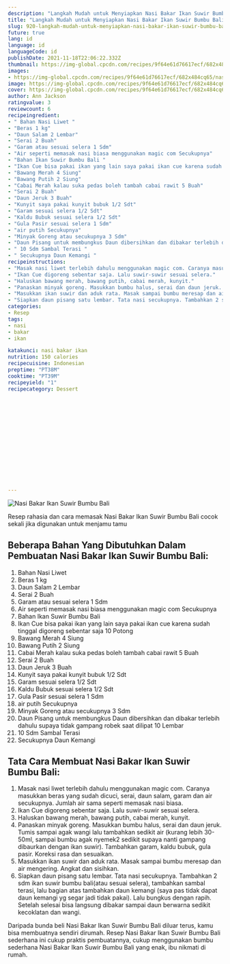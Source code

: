 ```yaml
---
description: "Langkah Mudah untuk Menyiapkan Nasi Bakar Ikan Suwir Bumbu Bali yang Bikin Ngiler"
title: "Langkah Mudah untuk Menyiapkan Nasi Bakar Ikan Suwir Bumbu Bali yang Bikin Ngiler"
slug: 920-langkah-mudah-untuk-menyiapkan-nasi-bakar-ikan-suwir-bumbu-bali-yang-bikin-ngiler
future: true
lang: id
language: id
languageCode: id
publishDate: 2021-11-18T22:06:22.332Z 
thumbnail: https://img-global.cpcdn.com/recipes/9f64e61d76617ecf/682x484cq65/nasi-bakar-ikan-suwir-bumbu-bali-foto-resep-utama.webp
images:
- https://img-global.cpcdn.com/recipes/9f64e61d76617ecf/682x484cq65/nasi-bakar-ikan-suwir-bumbu-bali-foto-resep-utama.webp
image: https://img-global.cpcdn.com/recipes/9f64e61d76617ecf/682x484cq65/nasi-bakar-ikan-suwir-bumbu-bali-foto-resep-utama.webp
cover: https://img-global.cpcdn.com/recipes/9f64e61d76617ecf/682x484cq65/nasi-bakar-ikan-suwir-bumbu-bali-foto-resep-utama.webp
author: Ann Jackson
ratingvalue: 3
reviewcount: 6
recipeingredient:
- " Bahan Nasi Liwet "
- "Beras 1 kg"
- "Daun Salam 2 Lembar"
- "Serai 2 Buah"
- "Garam atau sesuai selera 1 Sdm"
- "Air seperti memasak nasi biasa menggunakan magic com Secukupnya"
- "Bahan Ikan Suwir Bumbu Bali "
- "Ikan Cue bisa pakai ikan yang lain saya pakai ikan cue karena sudah tinggal digoreng sebentar saja 10 Potong"
- "Bawang Merah 4 Siung"
- "Bawang Putih 2 Siung"
- "Cabai Merah kalau suka pedas boleh tambah cabai rawit 5 Buah"
- "Serai 2 Buah"
- "Daun Jeruk 3 Buah"
- "Kunyit saya pakai kunyit bubuk 1/2 Sdt"
- "Garam sesuai selera 1/2 Sdt"
- "Kaldu Bubuk sesuai selera 1/2 Sdt"
- "Gula Pasir sesuai selera 1 Sdm"
- "air putih Secukupnya"
- "Minyak Goreng atau secukupnya 3 Sdm"
- "Daun Pisang untuk membungkus Daun dibersihkan dan dibakar terlebih dahulu supaya tidak gampang robek saat dilipat 10 Lembar"
- " 10 Sdm Sambal Terasi "
- " Secukupnya Daun Kemangi "
recipeinstructions:
- "Masak nasi liwet terlebih dahulu menggunakan magic com. Caranya masukkan beras yang sudah dicuci, serai, daun salam, garam dan air secukupnya. Jumlah air sama seperti memasak nasi biasa."
- "Ikan Cue digoreng sebentar saja. Lalu suwir-suwir sesuai selera."
- "Haluskan bawang merah, bawang putih, cabai merah, kunyit."
- "Panaskan minyak goreng. Masukkan bumbu halus, serai dan daun jeruk. Tumis sampai agak wangi lalu tambahkan sedikit air (kurang lebih 30-50ml, sampai bumbu agak nyemek2 sedikit supaya nanti gampang dibaurkan dengan ikan suwir). Tambahkan garam, kaldu bubuk, gula pasir. Koreksi rasa dan sesuaikan."
- "Masukkan ikan suwir dan aduk rata. Masak sampai bumbu meresap dan air mengering. Angkat dan sisihkan."
- "Siapkan daun pisang satu lembar. Tata nasi secukupnya. Tambahkan 2 sdm ikan suwir bumbu bali(atau sesuai selera), tambahkan sambal terasi, lalu bagian atas tambahkan daun kemangi (saya pas tidak dapat daun kemangi yg segar jadi tidak pakai). Lalu bungkus dengan rapih. Setelah selesai bisa langsung dibakar sampai daun berwarna sedikit kecoklatan dan wangi."
categories:
- Resep
tags:
- nasi
- bakar
- ikan

katakunci: nasi bakar ikan 
nutrition: 150 calories
recipecuisine: Indonesian
preptime: "PT38M"
cooktime: "PT39M"
recipeyield: "1"
recipecategory: Dessert


     
    
    
    
    
    
    
    
    
    
    
      
    
---
```



![Nasi Bakar Ikan Suwir Bumbu Bali](https://img-global.cpcdn.com/recipes/9f64e61d76617ecf/682x484cq65/nasi-bakar-ikan-suwir-bumbu-bali-foto-resep-utama.webp)

Resep rahasia dan cara memasak  Nasi Bakar Ikan Suwir Bumbu Bali cocok sekali jika digunakan untuk menjamu tamu

<!--inarticleads1-->

## Beberapa Bahan Yang Dibutuhkan Dalam Pembuatan Nasi Bakar Ikan Suwir Bumbu Bali:

1.  Bahan Nasi Liwet 
1. Beras 1 kg
1. Daun Salam 2 Lembar
1. Serai 2 Buah
1. Garam atau sesuai selera 1 Sdm
1. Air seperti memasak nasi biasa menggunakan magic com Secukupnya
1. Bahan Ikan Suwir Bumbu Bali 
1. Ikan Cue bisa pakai ikan yang lain saya pakai ikan cue karena sudah tinggal digoreng sebentar saja 10 Potong
1. Bawang Merah 4 Siung
1. Bawang Putih 2 Siung
1. Cabai Merah kalau suka pedas boleh tambah cabai rawit 5 Buah
1. Serai 2 Buah
1. Daun Jeruk 3 Buah
1. Kunyit saya pakai kunyit bubuk 1/2 Sdt
1. Garam sesuai selera 1/2 Sdt
1. Kaldu Bubuk sesuai selera 1/2 Sdt
1. Gula Pasir sesuai selera 1 Sdm
1. air putih Secukupnya
1. Minyak Goreng atau secukupnya 3 Sdm
1. Daun Pisang untuk membungkus Daun dibersihkan dan dibakar terlebih dahulu supaya tidak gampang robek saat dilipat 10 Lembar
1.  10 Sdm Sambal Terasi 
1.  Secukupnya Daun Kemangi 



<!--inarticleads2-->

## Tata Cara Membuat Nasi Bakar Ikan Suwir Bumbu Bali:

1. Masak nasi liwet terlebih dahulu menggunakan magic com. Caranya masukkan beras yang sudah dicuci, serai, daun salam, garam dan air secukupnya. Jumlah air sama seperti memasak nasi biasa.
1. Ikan Cue digoreng sebentar saja. Lalu suwir-suwir sesuai selera.
1. Haluskan bawang merah, bawang putih, cabai merah, kunyit.
1. Panaskan minyak goreng. Masukkan bumbu halus, serai dan daun jeruk. Tumis sampai agak wangi lalu tambahkan sedikit air (kurang lebih 30-50ml, sampai bumbu agak nyemek2 sedikit supaya nanti gampang dibaurkan dengan ikan suwir). Tambahkan garam, kaldu bubuk, gula pasir. Koreksi rasa dan sesuaikan.
1. Masukkan ikan suwir dan aduk rata. Masak sampai bumbu meresap dan air mengering. Angkat dan sisihkan.
1. Siapkan daun pisang satu lembar. Tata nasi secukupnya. Tambahkan 2 sdm ikan suwir bumbu bali(atau sesuai selera), tambahkan sambal terasi, lalu bagian atas tambahkan daun kemangi (saya pas tidak dapat daun kemangi yg segar jadi tidak pakai). Lalu bungkus dengan rapih. Setelah selesai bisa langsung dibakar sampai daun berwarna sedikit kecoklatan dan wangi.




Daripada bunda beli  Nasi Bakar Ikan Suwir Bumbu Bali  diluar terus, kamu  bisa membuatnya sendiri dirumah. Resep  Nasi Bakar Ikan Suwir Bumbu Bali  sederhana ini cukup praktis pembuatannya, cukup menggunakan bumbu sederhana  Nasi Bakar Ikan Suwir Bumbu Bali  yang enak, ibu nikmati di rumah.
